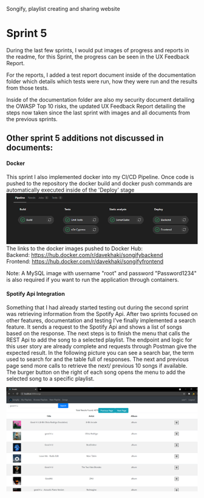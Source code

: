 Songify, playlist creating and sharing website

# Sprint 5

During the last few sprints, I would put images of progress and reports in the readme, for this Sprint, the progress can be seen in the UX Feedback Report.

For the reports, I added a test report document inside of the documentation folder which details which tests were run, how they were run and the results from those tests.

Inside of the documentation folder are also my security document detailing the OWASP Top 10 risks, the updated UX Feedback Report detailing the steps now taken since the last sprint with images and all documents from the previous sprints.

## Other sprint 5 additions not discussed in documents:

#### Docker
This sprint I also implemented docker into my CI/CD Pipeline. Once code is pushed to the repository the docker build and docker push commands are automatically executed inside of the 'Deploy' stage
![](images/sprint-5/pipeline.png)
The links to the docker images pushed to Docker Hub: \
Backend: https://hub.docker.com/r/davekhaki/songifybackend \
Frontend: https://hub.docker.com/r/davekhaki/songifyfrontend 

Note: A MySQL image with username "root" and password "Password1234" is also required if you want to run the application through containers.

#### Spotify Api Integration
Something that I had already started testing out during the second sprint was retrieving information from the Spotify Api. After two sprints focused on other features, documentation and testing I've finally implemented a search feature. It sends a request to the Spotify Api and shows a list of songs based on the response. The next steps is to finish the menu that calls the REST Api to add the song to a selected playlist. The endpoint and logic for this user story are already complete and requests through Postman give the expected result. In the following picture you can see a search bar, the term used to search for and the table full of responses. The next and previous page send more calls to retrieve the next/ previous 10 songs if available. The burger button on the right of each song opens the menu to add the selected song to a specific playlist. 

![](images/sprint-5/songs-page.png)

